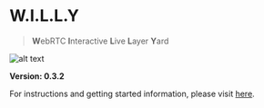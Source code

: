 # W.I.L.L.Y
>  **W**ebRTC **I**nteractive **L**ive **L**ayer **Y**ard

![alt text](https://i.giphy.com/sjkvxdFSqIWTJXshKr.webp)

**Version: 0.3.2**

For instructions and getting started information, please visit [here](https://github.com/Brackstonian/W.I.L.L.Y/wiki/getting-started).
